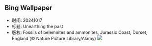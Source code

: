 ## Bing Wallpaper
- 时间: 20241017
- 标题: Unearthing the past
- 版权: Fossils of belemnites and ammonites, Jurassic Coast, Dorset, England (© Nature Picture Library/Alamy)
![](https://cn.bing.com/th?id=OHR.FossilsDorset_EN-US9782204825_UHD.jpg&rf=LaDigue_UHD.jpg&pid=hp&w=3840&h=2160&rs=1&c=4)
